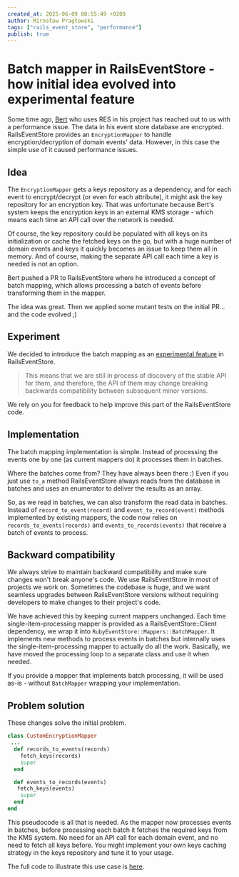 ```yaml
---
created_at: 2025-06-09 08:55:49 +0200
author: Mirosław Pragłowski
tags: ["rails_event_store", "performance"]
publish: true
---
```


# Batch mapper in RailsEventStore - how initial idea evolved into experimental feature

Some time ago, [Bert](https://github.com/Bertg) who uses RES in his project has reached out to us with a performance issue. The data in his event store database are encrypted. RailsEventStore provides an `EncryptionMapper` to handle encryption/decryption of domain events' data. However, in this case the simple use of it caused performance issues.

<!-- more -->

## Idea

The `EncryptionMapper` gets a keys repository as a dependency, and for each event to encrypt/decrypt (or even for each attribute), it might ask the key repository for an encryption key. That was unfortunate because Bert's system keeps the encryption keys in an external KMS storage - which means each time an API call over the network is needed.

Of course, the key repository could be populated with all keys on its initialization or cache the fetched keys on the go, but with a huge number of domain events and keys it quickly becomes an issue to keep them all in memory. And of course, making the separate API call each time a key is needed is not an option.

Bert pushed a PR to RailsEventStore where he introduced a concept of batch mapping, which allows processing a batch of events before transforming them in the mapper.

The idea was great. Then we applied some mutant tests on the initial PR... and the code evolved ;)

## Experiment

We decided to introduce the batch mapping as an [experimental feature](https://railseventstore.org/docs/contributing/maintenance_policy/#experimental-features) in RailsEventStore.

> This means that we are still in process of discovery of the stable API for them, and therefore, the API of them may change breaking backwards compatibility between subsequent minor versions.

We rely on you for feedback to help improve this part of the RailsEventStore code.

## Implementation

The batch mapping implementation is simple. Instead of processing the events one by one (as current mappers do) it processes them in batches.

Where the batches come from? They have always been there :) Even if you just use `to_a` method RailsEventStore always reads from the database in batches and uses an enumerator to deliver the results as an array.

So, as we read in batches, we can also transform the read data in batches. Instead of `record_to_event(record)` and `event_to_record(event)` methods implemented by existing mappers, the code now relies on `records_to_events(records)` and `events_to_records(events)` that receive a batch of events to process.

## Backward compatibility

We always strive to maintain backward compatibility and make sure changes won't break anyone's code. We use RailsEventStore in most of projects we work on. Sometimes the codebase is huge, and we want seamless upgrades between RailsEventStore versions without requiring developers to make changes to their project's code.

We have achieved this by keeping current mappers unchanged. Each time single-item-processing mapper is provided as a RailsEventStore::Client dependency, we wrap it into `RubyEventStore::Mappers::BatchMapper`. It implements new methods to process events in batches but internally uses the single-item-processing mapper to actually do all the work. Basically, we have moved the processing loop to a separate class and use it when needed.

If you provide a mapper that implements batch processing, it will be used as-is - without `BatchMapper` wrapping your implementation.

## Problem solution

These changes solve the initial problem.

```ruby
class CustomEncryptionMapper
 ...
  def records_to_events(records)
    fetch_keys(records)
    super
  end

  def events_to_records(events)
   fetch_keys(events)
    super
  end
end
```

This pseudocode is all that is needed. As the mapper now processes events in batches, before processing each batch it fetches the required keys from the KMS system. No need for an API call for each domain event, and no need to fetch all keys before. You might implement your own keys caching strategy in the keys repository and tune it to your usage.

The full code to illustrate this use case is [here](https://gist.github.com/mpraglowski/ca852ba76503888be85ec53bacb491fe).
